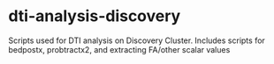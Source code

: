 # dti-analysis-discovery
Scripts used for DTI analysis on Discovery Cluster. Includes scripts for bedpostx, probtractx2, and extracting FA/other scalar values
